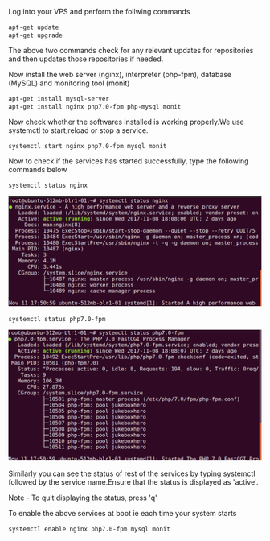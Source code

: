 Log into your VPS and perform the follwing commands
```
apt-get update
apt-get upgrade
```
The above two commands check for any relevant updates for repositories and then updates those repositories if needed.

Now install the web server (nginx), interpreter (php-fpm), database (MySQL) and monitoring tool (monit)
```
apt-get install mysql-server
apt-get install nginx php7.0-fpm php-mysql monit
```
Now check whether the softwares installed is working properly.We use systemctl to start,reload or stop a service.
```
systemctl start nginx php7.0-fpm mysql monit
```
Now to check if the services has started successfully, type the following commands below
```
systemctl status nginx
```
![Alt text](https://github.com/Souvikray/Wordpress-on-LEMP-stack/blob/master/screenshot2.png?raw=true "Optional Title")

```
systemctl status php7.0-fpm
```
![Alt text](https://github.com/Souvikray/Wordpress-on-LEMP-stack/blob/master/screenshot3.png?raw=true "Optional Title")

Similarly you can see the status of rest of the services by typing systemctl followed by the service name.Ensure that the status is displayed as 'active'.

Note - To quit displaying the status, press 'q'

To enable the above services at boot ie each time your system starts
```
systemctl enable nginx php7.0-fpm mysql monit
```





